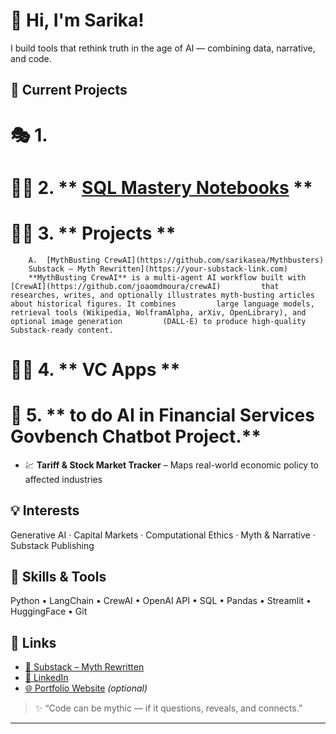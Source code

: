 # 👋 Hi, I'm Sarika!

I build tools that rethink truth in the age of AI — combining data, narrative, and code.

## 🧠 Current Projects

# 🎭 1.

# 🕵️‍♀️ 2. ** [SQL Mastery Notebooks](https://github.com/sarikasea/SQL_Mastery) **

# 🕵️‍♀️ 3. ** Projects **

        A.  [MythBusting CrewAI](https://github.com/sarikasea/Mythbusters)
        Substack – Myth Rewritten](https://your-substack-link.com)
        **MythBusting CrewAI** is a multi-agent AI workflow built with [CrewAI](https://github.com/joaomdmoura/crewAI)         that researches, writes, and optionally illustrates myth-busting articles about historical figures. It combines         large language models, retrieval tools (Wikipedia, WolframAlpha, arXiv, OpenLibrary), and optional image generation         (DALL·E) to produce high-quality Substack-ready content.  

# 🕵️‍♀️ 4. ** VC Apps **

# 🏦 5. ** to do AI in Financial Services Govbench Chatbot Project.**

- 💹 **Tariff & Stock Market Tracker** – Maps real-world economic policy to affected industries

## 💡 Interests
Generative AI · Capital Markets · Computational Ethics · Myth & Narrative · Substack Publishing

## 🧰 Skills & Tools
Python • LangChain • CrewAI • OpenAI API • SQL • Pandas • Streamlit • HuggingFace • Git

## 🔗 Links
- [📰 Substack – Myth Rewritten](https://your-substack-link.com)
- [💼 LinkedIn](https://www.linkedin.com/in/sarika-chopra-68293538/)
- [🌐 Portfolio Website](https://yourwebsite.com) *(optional)*

> ✨ “Code can be mythic — if it questions, reveals, and connects.”

---
